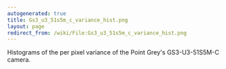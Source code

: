 ```yaml
---
autogenerated: true
title: Gs3_u3_51s5m_c_variance_hist.png
layout: page
redirect_from: /wiki/File:Gs3_u3_51s5m_c_variance_hist.png
---
```


Histograms of the per pixel variance of the Point Grey's GS3-U3-51S5M-C
camera.
